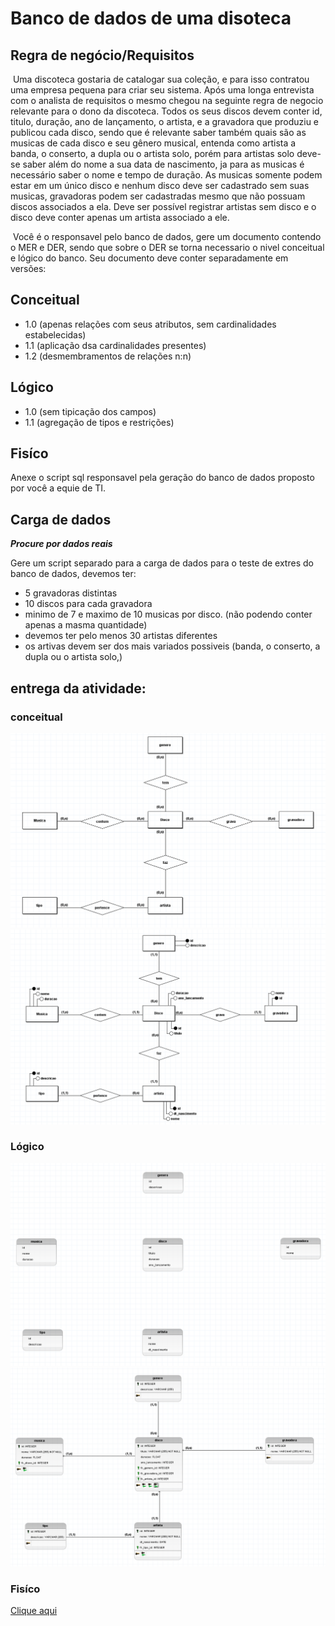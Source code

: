 # Banco de dados de uma disoteca 

## Regra de negócio/Requisitos

​	Uma discoteca gostaria de catalogar sua coleção, e para isso contratou uma empresa pequena para criar seu sistema. Após uma longa entrevista com o analista de requisitos o mesmo chegou na seguinte regra de negocio relevante para o dono da discoteca. Todos os seus discos devem conter id, titulo, duração, ano de lançamento, o artista, e a gravadora que produziu e publicou cada disco, sendo que é relevante saber também quais são as musicas de cada disco e seu gênero musical, entenda como artista a banda, o conserto, a dupla ou o artista solo, porém para artistas solo deve-se saber além do nome a sua data de nascimento, ja para as musicas é necessário saber o nome e tempo de duração. As musicas somente podem estar em um único disco e nenhum disco deve ser cadastrado sem suas musicas, gravadoras podem ser cadastradas mesmo que não possuam discos associados a ela. Deve ser possível registrar artistas sem disco e o disco deve conter apenas um artista associado a ele.

​	Você é o responsavel pelo banco de dados, gere um documento contendo o MER e DER, sendo que sobre o DER se torna necessario o nivel conceitual e lógico do banco. Seu documento deve conter separadamente em versões:

## Conceitual

- 1.0 (apenas relações com seus atributos, sem cardinalidades estabelecidas)
- 1.1 (aplicação dsa cardinalidades presentes)
- 1.2 (desmembramentos de relações n:n)

## Lógico

- 1.0 (sem tipicação dos campos)
- 1.1 (agregação de tipos e restrições)

## Fisíco

Anexe o script sql responsavel pela geração do banco de dados proposto por você a equie de TI.

## Carga de dados

___Procure por dados reais___

Gere um script separado para a carga de dados para o teste de extres do banco de dados, devemos ter:

- 5 gravadoras distintas
- 10 discos para cada gravadora
- minimo de 7 e maximo de 10 musicas por disco. (não podendo conter apenas a masma quantidade)
- devemos ter pelo menos 30 artistas diferentes
- os artivas devem ser dos mais variados possiveis (banda, o conserto, a dupla ou o artista solo,)

## entrega da atividade:

### conceitual

![modelo conceitual](./img/conceitual1.PNG)
![modelo conceitual](./img/conceitual2.PNG)

### Lógico
![modelo lógico](./img/logico1.PNG)
![modelo lógico](./img/logico2.PNG)

### Fisíco
[Clique aqui](Discoteca.sql)
